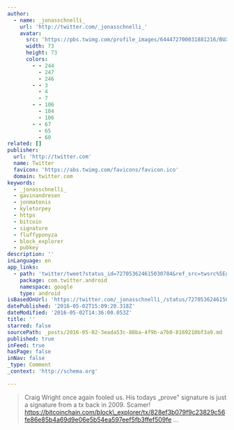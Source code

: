 ```yaml
---
author:
  - name: _jonasschnelli_
    url: 'http://twitter.com/_jonasschnelli_'
    avatar:
      src: 'https://pbs.twimg.com/profile_images/644472700031881216/BUX1anwx_bigger.png'
      width: 73
      height: 73
      colors:
        - - 244
          - 247
          - 246
        - - 3
          - 4
          - 7
        - - 106
          - 104
          - 106
        - - 67
          - 65
          - 60
related: []
publisher:
  url: 'http://twitter.com'
  name: Twitter
  favicon: 'https://abs.twimg.com/favicons/favicon.ico'
  domain: twitter.com
keywords:
  - _jonasschnelli_
  - gavinandresen
  - jonmatonis
  - kyletorpey
  - https
  - bitcoin
  - signature
  - fluffyponyza
  - block_explorer
  - pubkey
description: ''
inLanguage: en
app_links:
  - path: 'twitter/tweet?status_id=727053624615030784&ref_src=twsrc%5Egoogle%7Ctwcamp%5Eandroidseo%7Ctwgr%5Estatus%7Ctwterm%5E727053624615030784'
    package: com.twitter.android
    namespace: google
    type: android
isBasedOnUrl: 'https://twitter.com/_jonasschnelli_/status/727053624615030784'
datePublished: '2016-05-02T15:09:20.318Z'
dateModified: '2016-05-02T14:36:00.053Z'
title: ''
starred: false
sourcePath: _posts/2016-05-02-3eada53c-88ba-4f9b-a7b0-8169210bf3a9.md
published: true
inFeed: true
hasPage: false
inNav: false
_type: Comment
_context: 'http://schema.org'

---
```

> Craig Wright once again fooled us. His todays &bdquo;prove" signature is just a signature from a tx back in 2009\. Scamer! https://bitcoinchain.com/block\_explorer/tx/828ef3b079f9c23829c56fe86e85b4a69d9e06e5b54ea597eef5fb3ffef509fe ...